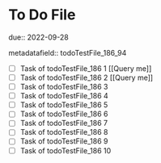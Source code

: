 # To Do File

due:: 2022-09-28

metadatafield:: todoTestFile_186_94

- [ ] Task of todoTestFile_186 1 [[Query me]]
- [ ] Task of todoTestFile_186 2 [[Query me]]
- [ ] Task of todoTestFile_186 3
- [ ] Task of todoTestFile_186 4
- [ ] Task of todoTestFile_186 5
- [ ] Task of todoTestFile_186 6
- [ ] Task of todoTestFile_186 7
- [ ] Task of todoTestFile_186 8
- [ ] Task of todoTestFile_186 9
- [ ] Task of todoTestFile_186 10